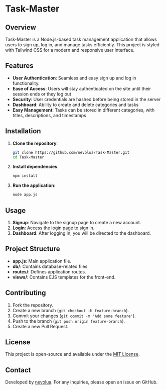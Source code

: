 # Task-Master

## Overview

Task-Master is a Node.js-based task management application that allows users to sign up, log in, and manage tasks efficiently. This project is styled with Tailwind CSS for a modern and responsive user interface.

## Features

- **User Authentication**: Seamless and easy sign up and log in functionality.
- **Ease of Access**: Users will stay authenticated on the site until their session ends or they log out
- **Security**: User credentials are hashed before being stored in the server
- **Dashboard**: Ability to create and delete categories and tasks
- **Easy Management**: Tasks can be stored in different categories, with titles, descriptions, and timestamps

## Installation

1. **Clone the repository**:
    ```bash
    git clone https://github.com/nevolua/Task-Master.git
    cd Task-Master
    ```

2. **Install dependencies**:
    ```bash
    npm install
    ```

3. **Run the application**:
    ```bash
    node app.js
    ```

## Usage

1. **Signup**: Navigate to the signup page to create a new account.
2. **Login**: Access the login page to sign in.
3. **Dashboard**: After logging in, you will be directed to the dashboard.

## Project Structure

- **app.js**: Main application file.
- **db/**: Contains database-related files.
- **routes/**: Defines application routes.
- **views/**: Contains EJS templates for the front-end.

## Contributing

1. Fork the repository.
2. Create a new branch (`git checkout -b feature-branch`).
3. Commit your changes (`git commit -m 'Add some feature'`).
4. Push to the branch (`git push origin feature-branch`).
5. Create a new Pull Request.

## License

This project is open-source and available under the [MIT License](LICENSE).

## Contact

Developed by [nevolua](https://github.com/nevolua). For any inquiries, please open an issue on GitHub.
